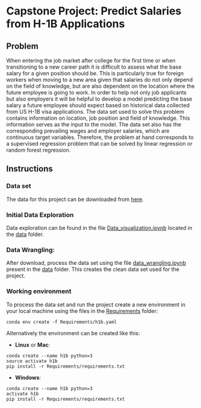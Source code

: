 # Capstone Project: Predict Salaries from H-1B Applications

## Problem

When entering the job market after college for the first time or when transitioning to a new career
path it is difficult to assess what the base salary for a given position should be. This is particularly
true for foreign workers when moving to a new area given that salaries do not only depend on the
field of knowledge, but are also dependent on the location where the future employee is going to
work. In order to help not only job applicants but also employers it will be helpful to develop a
model predicting the base salary a future employee should expect based on historical data collected
from US H-1B visa applications.
The data set used to solve this problem contains information on location, job position and
field of knowledge. This information serves as the input to the model. The data set also has
the corresponding prevailing wages and employer salaries, which are continuous target variables.
Therefore, the problem at hand corresponds to a supervised regression problem that can be solved
by linear regression or random forest regression.

## Instructions
### Data set
The data for this project can be downloaded from [here](https://www.foreignlaborcert.doleta.gov/pdf/PerformanceData/2017/H-1B_Disclosure_Data_FY17.xlsx).
### Initial Data Exploration
Data exploration can be found in the file [Data_visualization.ipynb](https://github.com/pdagger/Springboard_Data_Science/blob/master/Capstone_Project_1/data/Data_visualization.ipynb) located in the [data](https://github.com/pdagger/Springboard_Data_Science/blob/master/Capstone_Project_1/data/) folder.
### Data Wrangling:
After download, process the data set using the file [data_wrangling.ipynb](https://github.com/pdagger/Springboard_Data_Science/blob/master/Capstone_Project_1/data/data_wrangling.ipynb) present in the [data](https://github.com/pdagger/Springboard_Data_Science/blob/master/Capstone_Project_1/data/) folder. This creates the clean data set used for the project.
### Working environment
To process the data set and run the project create a new environment in your local machine using the files in the [Requirements](https://github.com/pdagger/Springboard_Data_Science/tree/master/Capstone_Project_1/Requirements) folder:

```
conda env create -f Requirements/h1b.yaml
```  
Alternatively the environment can be created like this:

- __Linux__ or __Mac__: 
  
```
conda create --name h1b python=3
source activate h1b
pip install -r Requirements/requirements.txt
```
  
- __Windows__: 
  
```
conda create --name h1b python=3
activate h1b
pip install -r Requirements/requirements.txt
```

